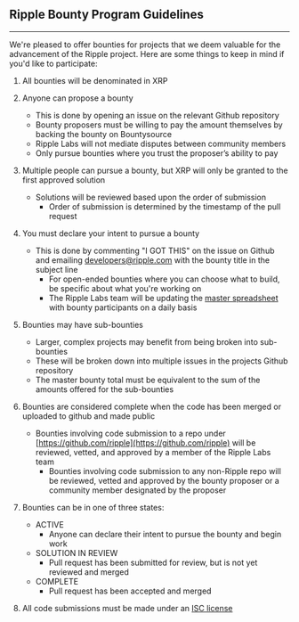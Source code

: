 Ripple Bounty Program Guidelines
---
***
We're pleased to offer bounties for projects that we deem valuable for the advancement of the Ripple project. Here are some things to keep in mind if you'd like to participate:

1. All bounties will be denominated in XRP

2. Anyone can propose a bounty
    * This is done by opening an issue on the relevant Github repository
    * Bounty proposers must be willing to pay the amount themselves by backing the bounty on Bountysource
    * Ripple Labs will not mediate disputes between community members
    * Only pursue bounties where you trust the proposer’s ability to pay

3. Multiple people can pursue a bounty, but XRP will only be granted to the first approved solution
    * Solutions will be reviewed based upon the order of submission
        * Order of submission is determined by the timestamp of the pull request

4. You must declare your intent to pursue a bounty
    * This is done by commenting "I GOT THIS" on the issue on Github and emailing [developers@ripple.com](mailto:developers@ripple.com) with the bounty title in the subject line
        * For open-ended bounties where you can choose what to build, be specific about what you're working on
        * The Ripple Labs team will be updating the [master spreadsheet](https://docs.google.com/a/ripple.com/spreadsheet/ccc?key=0AsgbH9O58AlmdEs0ZFlmbmRMLXFVTElzQ3VqRl9nWUE&usp=drive_web#gid=0) with bounty participants on a daily basis

5. Bounties may have sub-bounties
    * Larger, complex projects may benefit from being broken into sub-bounties
    * These will be broken down into multiple issues in the projects Github repository
    * The master bounty total must be equivalent to the sum of the amounts offered for the sub-bounties

6. Bounties are considered complete when the code has been merged or uploaded to github and made public
    * Bounties involving code submission to a repo under [https://github.com/ripple](https://github.com/ripple) will be reviewed, vetted, and approved by a member of the Ripple Labs team
        * Bounties involving code submission to any non-Ripple repo will be reviewed, vetted and approved by the bounty proposer or a community member designated by the proposer

7. Bounties can be in one of three states:
    * ACTIVE
        * Anyone can declare their intent to pursue the bounty and begin work
    * SOLUTION IN REVIEW
        * Pull request has been submitted for review, but is not yet reviewed and merged
    * COMPLETE
        * Pull request has been accepted and merged
8. All code submissions must be made under an [ISC license](http://opensource.org/licenses/ISC)
